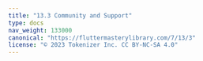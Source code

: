 ```yaml
---
title: "13.3 Community and Support"
type: docs
nav_weight: 133000
canonical: "https://fluttermasterylibrary.com/7/13/3"
license: "© 2023 Tokenizer Inc. CC BY-NC-SA 4.0"
---
```

